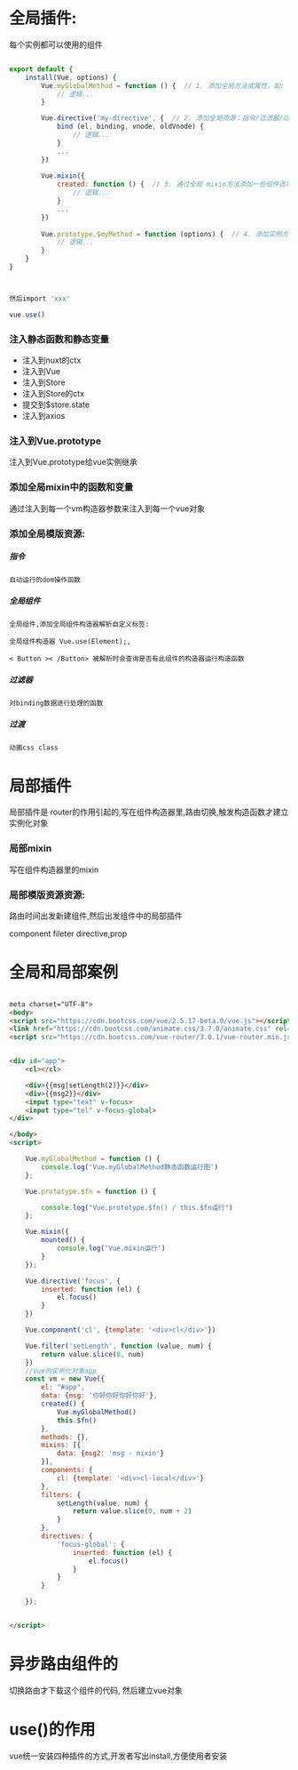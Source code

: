 # 全局插件: 

每个实例都可以使用的组件

```javascript

export default {
    install(Vue, options) {
        Vue.myGlobalMethod = function () {  // 1. 添加全局方法或属性，如:  vue-custom-element
            // 逻辑...
        }

        Vue.directive('my-directive', {  // 2. 添加全局资源：指令/过滤器/过渡等，如 vue-touch
            bind (el, binding, vnode, oldVnode) {
                // 逻辑...
            }
            ...
        })
    
        Vue.mixin({
            created: function () {  // 3. 通过全局 mixin方法添加一些组件选项，如: vuex
                // 逻辑...
            }
            ...
        })    
    
        Vue.prototype.$myMethod = function (options) {  // 4. 添加实例方法，通过把它们添加到 Vue.prototype 上实现
            // 逻辑...
        }
    }
}



然后import 'xxx'

vue.use()
```

### 注入静态函数和静态变量

-  注入到nuxt的ctx
-  注入到Vue
-  注入到Store
-  注入到Store的ctx
-  提交到$store.state
-  注入到axios

### 注入到Vue.prototype 


   注入到Vue.prototype给vue实例继承 

###  添加全局mixin中的函数和变量

 通过注入到每一个vm构造器参数来注入到每一个vue对象

### 添加全局模版资源:

#####  指令

  ```
自动运行的dom操作函数 

  ```

#####  全局组件 

```
全局组件,添加全局组件构造器解析自定义标签:
 
全局组件构造器 Vue.use(Element);,

< Button >< /Button> 被解析时会查询是否有此组件的构造器运行构造函数
```
##### 过滤器 

```
对binding数据进行处理的函数
```
##### 过渡

```
动画css class
```

# 局部插件

局部插件是 router的作用引起的,写在组件构造器里,路由切换,触发构造函数才建立实例化对象

### 局部mixin

写在组件构造器里的mixin

###  局部模版资源资源:

路由时间出发新建组件,然后出发组件中的局部插件

component fileter directive,prop

# 全局和局部案例

```html

meta charset="UTF-8">
<body>
<script src="https://cdn.bootcss.com/vue/2.5.17-beta.0/vue.js"></script>
<link href="https://cdn.bootcss.com/animate.css/3.7.0/animate.css" rel="stylesheet">
<script src="https://cdn.bootcss.com/vue-router/3.0.1/vue-router.min.js"></script>


<div id="app">
    <cl></cl>

    <div>{{msg|setLength(2)}}</div>
    <div>{{msg2}}</div>
    <input type="text" v-focus>
    <input type="tel" v-focus-global>
</div>

</body>
<script>

    Vue.myGlobalMethod = function () {
        console.log('Vue.myGlobalMethod静态函数运行图')
    };

    Vue.prototype.$fn = function () {

        console.log("Vue.prototype.$fn() / this.$fn运行")
    };

    Vue.mixin({
        mounted() {
            console.log('Vue.mixin运行')
        }
    });

    Vue.directive('focus', {
        inserted: function (el) {
            el.focus()
        }
    })

    Vue.component('cl', {template: '<div>cl</div>'})

    Vue.filter('setLength', function (value, num) {
        return value.slice(0, num)
    })
    //Vue的实例化对象app
    const vm = new Vue({
        el: "#app",
        data: {msg: '你好你好你好你好'},
        created() {
            Vue.myGlobalMethod()
            this.$fn()
        },
        methods: {},
        mixins: [{
            data: {msg2: 'msg - mixin'}
        }],
        components: {
            cl: {template: '<div>cl-local</div>'}
        },
        filters: {
            setLength(value, num) {
                return value.slice(0, num + 2)
            }
        },
        directives: {
            'focus-global': {
                inserted: function (el) {
                    el.focus()
                }
            }
        }

    });


</script>

```



# 异步路由组件的

 切换路由才下载这个组件的代码, 然后建立vue对象


# use()的作用
vue统一安装四种插件的方式,开发者写出install,方便使用者安装

